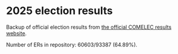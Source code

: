 # 2025 election results

Backup of official election results from [the official COMELEC results website](https://2025electionresults.comelec.gov.ph).













Number of ERs in repository: 60603/93387 (64.89%).
